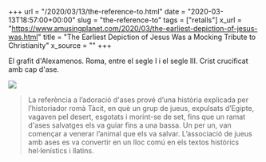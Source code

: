 +++
url = "/2020/03/13/the-reference-to.html"
date = "2020-03-13T18:57:00+00:00"
slug = "the-reference-to"
tags = ["retalls"]
x_url = "https://www.amusingplanet.com/2020/03/the-earliest-depiction-of-jesus-was.html"
title = "The Earliest Depiction of Jesus Was a Mocking Tribute to Christianity"
x_source = ""
+++


El grafit d'Alexamenos. Roma, entre el segle I i el segle III. Crist crucificat amb cap d'ase.

<img src="https://1.bp.blogspot.com/-q9HLgDbmsqc/Xmuh3W2TT-I/AAAAAAAAlH0/OgUKJ1wmpHAtZWpELVJ7PRTla5Fo9HUQQCLcBGAsYHQ/s1600/alexamenos-graffito.jpg">

> La referència a l’adoració d'ases prové d’una història explicada per l’historiador romà Tàcit, en què un grup de jueus, expulsats d’Egipte, vagaven pel desert, esgotats i morint-se de set, fins que un ramat d'ases salvatges els va guiar fins a una bassa. Un per un, van començar a venerar l’animal que els va salvar. L’associació de jueus amb ases es va convertir en un lloc comú en els textos històrics hel·lenístics i llatins.
